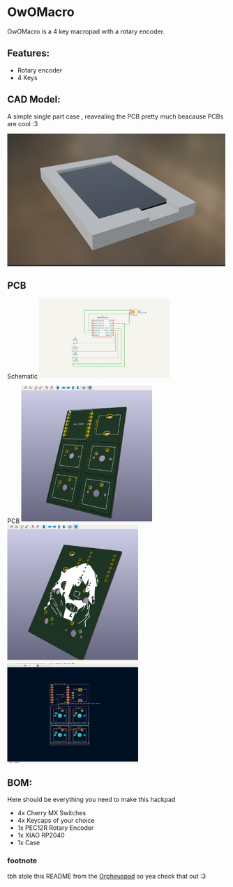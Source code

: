 # OwOMacro

OwOMacro is a 4 key macropad with a rotary encoder.

## Features:
- Rotary encoder
- 4 Keys

## CAD Model:
A simple single part case , reavealing the PCB pretty much beacause PCBs are cool :3 

<img src=assets/cad.png alt="Schematic" width="500"/>


## PCB

Schematic
<img src=assets/schematic.png alt="Schematic" width="300"/>

PCB
<img src=assets/pcb1.png alt="Schematic" width="300"/>
<img src=assets/pcb2.png alt="Schematic" width="300"/>
<img src=assets/pcb3.png alt="Schematic" width="300"/>
## BOM:
Here should be everything you need to make this hackpad

- 4x Cherry MX Switches
- 4x Keycaps of your choice
- 1x PEC12R Rotary Encoder
- 1x XIAO RP2040
- 1x Case 


### footnote
tbh stole this README from the [Orpheuspad](https://github.com/hackclub/hackpad/blob/main/hackpads/orpheuspad/README.md) so yea check that out :3 
